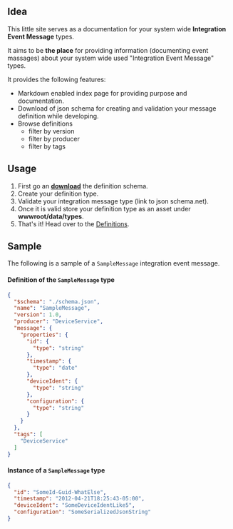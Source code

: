 ## Idea
This little site serves as a documentation for your system wide **Integration Event Message** types.

It aims to be **the place** for providing information (documenting event massages) about your 
system wide used "Integration Event Message" types.

It provides the following features:
- Markdown enabled index page for providing purpose and documentation.
- Download of json schema for creating and validation your message definition while developing.
- Browse definitions
  - filter by version
  - filter by producer
  - filter by tags


## Usage
1. First go an **[download](./types/schema.json)** the definition schema.
2. Create your definition type.
3. Validate your integration message type (link to json schema.net).
4. Once it is valid store your definition type as an asset under **wwwroot/data/types**.
5. That's it! Head over to the [Definitions](./Definitions).


## Sample
The following is a sample of a `SampleMessage` integration event message.

#### Definition of the `SampleMessage` type
```json
{
  "$schema": "./schema.json",
  "name": "SampleMessage",
  "version": 1.0,
  "producer": "DeviceService",
  "message": {
    "properties": {
      "id": {
        "type": "string"
      },
      "timestamp": {
        "type": "date"
      },
      "deviceIdent": {
        "type": "string"
      },
      "configuration": {
        "type": "string"
      }
    }
  },
  "tags": [
    "DeviceService"
  ]
}
```

#### Instance of a `SampleMessage` type
```json
{
  "id": "SomeId-Guid-WhatElse",
  "timestamp": "2012-04-21T18:25:43-05:00",
  "deviceIdent": "SomeDeviceIdentLike5",
  "configuration": "SomeSerializedJsonString"
}
```